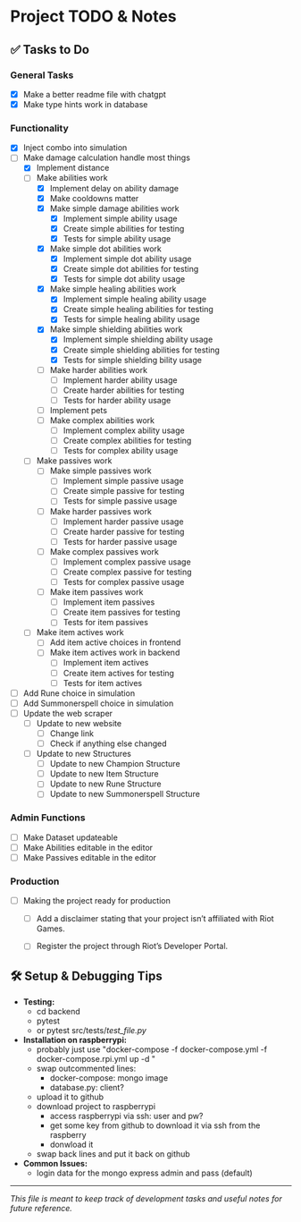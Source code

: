 # Project TODO & Notes

## ✅ Tasks to Do
### General Tasks ###
- [x] Make a better readme file with chatgpt
- [x] Make type hints work in database
### Functionality ###
- [x] Inject combo into simulation
- [ ] Make damage calculation handle most things
    - [x] Implement distance
    - [ ] Make abilities work
        - [x] Implement delay on ability damage
        - [x] Make cooldowns matter
        - [x] Make simple damage abilities work
            - [x] Implement simple ability usage
            - [x] Create simple abilities for testing
            - [x] Tests for simple ability usage
        - [x] Make simple dot abilities work
            - [x] Implement simple dot ability usage
            - [x] Create simple dot abilities for testing
            - [x] Tests for simple dot ability usage
        - [x] Make simple healing abilities work
            - [x] Implement simple healing ability usage
            - [x] Create simple healing abilities for testing
            - [x] Tests for simple healing ability usage
        - [x] Make simple shielding abilities work
            - [x] Implement simple shielding ability usage
            - [x] Create simple shielding abilities for testing
            - [x] Tests for simple shielding  bility usage
        - [ ] Make harder abilities work
            - [ ] Implement harder ability usage
            - [ ] Create harder abilities for testing
            - [ ] Tests for harder ability usage
        - [ ] Implement pets
        - [ ] Make complex abilities work
            - [ ] Implement complex ability usage
            - [ ] Create complex abilities for testing
            - [ ] Tests for complex ability usage
    - [ ] Make passives work
        - [ ] Make simple passives work
            - [ ] Implement simple passive usage
            - [ ] Create simple passive for testing
            - [ ] Tests for simple passive usage
        - [ ] Make harder passives work
            - [ ] Implement harder passive usage
            - [ ] Create harder passive for testing
            - [ ] Tests for harder passive usage
        - [ ] Make complex passives work
            - [ ] Implement complex passive usage
            - [ ] Create complex passive for testing
            - [ ] Tests for complex passive usage
        - [ ] Make item passives work
            - [ ] Implement item passives
            - [ ] Create item passives for testing
            - [ ] Tests for item passives
    - [ ] Make item actives work
        - [ ] Add item active choices in frontend
        - [ ] Make item actives work in backend
            - [ ] Implement item actives
            - [ ] Create item actives for testing
            - [ ] Tests for item actives
- [ ] Add Rune choice in simulation
- [ ] Add Summonerspell choice in simulation
- [ ] Update the web scraper
    - [ ] Update to new website
        - [ ] Change link
        - [ ] Check if anything else changed
    - [ ] Update to new Structures
        - [ ] Update to new Champion Structure
        - [ ] Update to new Item Structure
        - [ ] Update to new Rune Structure
        - [ ] Update to new Summonerspell Structure
### Admin Functions ###
- [ ] Make Dataset updateable
- [ ] Make Abilities editable in the editor
- [ ] Make Passives editable in the editor
### Production ###
- [ ] Making the project ready for production
    - [ ] Add a disclaimer stating that your project isn’t affiliated with Riot Games.
    - [ ] Register the project through Riot’s Developer Portal.


## 🛠 Setup & Debugging Tips
- **Testing:**
    - cd backend
    - pytest
    - or pytest src/tests/*test_file.py*
- **Installation on raspberrypi:**
    - probably just use "docker-compose -f docker-compose.yml -f docker-compose.rpi.yml up -d
"
    - swap outcommented lines:
        - docker-compose: mongo image
        - database.py: client?
    - upload it to github
    - download project to raspberrypi
        - access raspberrypi via ssh: user and pw?
        - get some key from github to download it via ssh from the raspberry
        - donwload it
    - swap back lines and put it back on github
- **Common Issues:**
    - login data for the mongo express admin and pass (default)

---
*This file is meant to keep track of development tasks and useful notes for future reference.*

